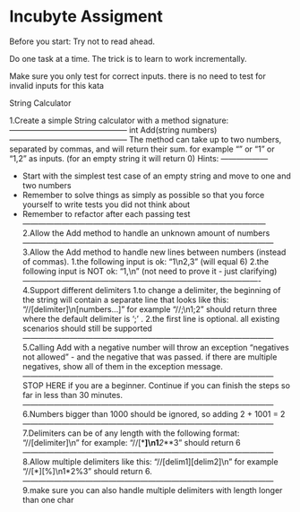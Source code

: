 # Incubyte Assigment

Before you start:
Try not to read ahead.

Do one task at a time. The trick is to learn to work incrementally.

Make sure you only test for correct inputs. there is no need to test for invalid inputs for this kata

String Calculator

1.Create a simple String calculator with a method signature:
———————————————
int Add(string numbers)
———————————————
The method can take up to two numbers, separated by commas, and will return their sum.
for example “” or “1” or “1,2” as inputs.
(for an empty string it will return 0)
Hints:
——————

- Start with the simplest test case of an empty string and move to one and two numbers
- Remember to solve things as simply as possible so that you force yourself to write tests you did not think about
- Remember to refactor after each passing test
  ———————————————————————————————
  2.Allow the Add method to handle an unknown amount of numbers
  ————————————————————————————————
  3.Allow the Add method to handle new lines between numbers (instead of commas).
  1.the following input is ok: “1\n2,3” (will equal 6)
  2.the following input is NOT ok: “1,\n” (not need to prove it - just clarifying)
  ——————————————————————————————-
  4.Support different delimiters
  1.to change a delimiter, the beginning of the string will contain a separate line that looks like this: “//[delimiter]\n[numbers…]” for example “//;\n1;2” should return three where the default delimiter is ‘;’ .
  2.the first line is optional. all existing scenarios should still be supported
  ————————————————————————————————
  5.Calling Add with a negative number will throw an exception “negatives not allowed” - and the negative that was passed.
  if there are multiple negatives, show all of them in the exception message.
  ————————————————————————————————
  STOP HERE if you are a beginner. Continue if you can finish the steps so far in less than 30 minutes.
  ————————————————————————————————
  6.Numbers bigger than 1000 should be ignored, so adding 2 + 1001 = 2
  ————————————————————————————————
  7.Delimiters can be of any length with the following format: “//[delimiter]\n” for example: “//[***]\n1**_2_**3” should return 6
  ————————————————————————————————
  8.Allow multiple delimiters like this: “//[delim1][delim2]\n” for example “//[\*][%]\n1\*2%3” should return 6.
  ————————————————————————————————
  9.make sure you can also handle multiple delimiters with length longer than one char
